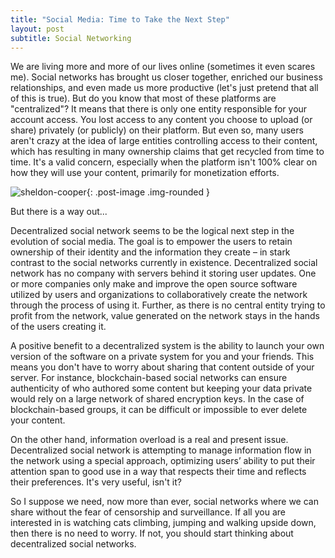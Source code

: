```yaml
---
title: "Social Media: Time to Take the Next Step"
layout: post
subtitle: Social Networking
---
```

We are living more and more of our lives online (sometimes it even scares me). Social networks has brought us closer together, enriched our business relationships, and even made us more productive (let's just pretend that all of this is true). But do you know that most of these platforms are "centralized"? It means that there is only one entity responsible for your account access. You lost access to any content you choose to upload (or share) privately (or publicly) on their platform. But even so, many users aren't crazy at the idea of large entities controlling access to their content, which has resulting in many ownership claims that get recycled from time to time. It's a valid concern, especially when the platform isn't 100% clear on how they will use your content, primarily for monetization efforts.

![sheldon-cooper](/images/2018-01-04-social-media.jpg){: .post-image .img-rounded }

But there is a way out...

Decentralized social network seems to be the logical next step in the evolution of social media. The goal is to empower the users to retain ownership of their identity and the information they create – in stark contrast to the social networks currently in existence. Decentralized social network has no company with servers behind it storing user updates. One or more companies only make and improve the open source software utilized by users and organizations to collaboratively create the network through the process of using it. Further, as there is no central entity trying to profit from the network, value generated on the network stays in the hands of the users creating it.

A positive benefit to a decentralized system is the ability to launch your own version of the software on a private system for you and your friends. This means you don't have to worry about sharing that content outside of your server. For instance, blockchain-based social networks can ensure authenticity of who authored some content but keeping your data private would rely on a large network of shared encryption keys. In the case of blockchain-based groups, it can be difficult or impossible to ever delete your content.

On the other hand, information overload is a real and present issue. Decentralized social network is attempting to manage information flow in the network using a special approach, optimizing users’ ability to put their attention span to good use in a way that respects their time and reflects their preferences. It's very useful, isn't it?

So I suppose we need, now more than ever, social networks where we can share without the fear of censorship and surveillance. If all you are interested in is watching cats climbing, jumping and walking upside down, then there is no need to worry. If not, you should start thinking about decentralized social networks.
